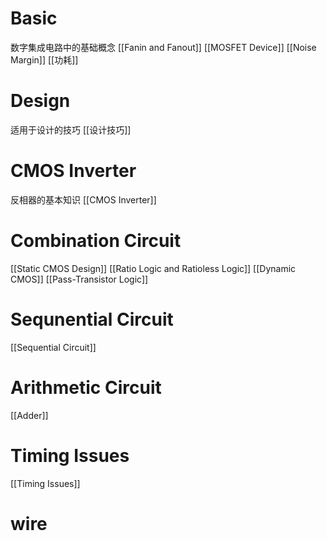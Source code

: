 # Basic
数字集成电路中的基础概念
[[Fanin and Fanout]]
[[MOSFET Device]]
[[Noise Margin]]
[[功耗]]
# Design
适用于设计的技巧
[[设计技巧]]
# CMOS Inverter
反相器的基本知识
[[CMOS Inverter]]

# Combination Circuit
[[Static CMOS Design]]
[[Ratio Logic and Ratioless Logic]]
[[Dynamic CMOS]]
[[Pass-Transistor Logic]]
# Sequnential Circuit
[[Sequential Circuit]]
# Arithmetic Circuit
[[Adder]]
# Timing Issues
[[Timing Issues]]
# wire
